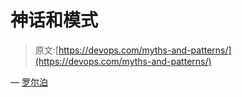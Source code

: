 # 神话和模式

> 原文:[https://devops.com/myths-and-patterns/](https://devops.com/myths-and-patterns/)

— [罗尔泊](https://devops.com/author/breselman/)